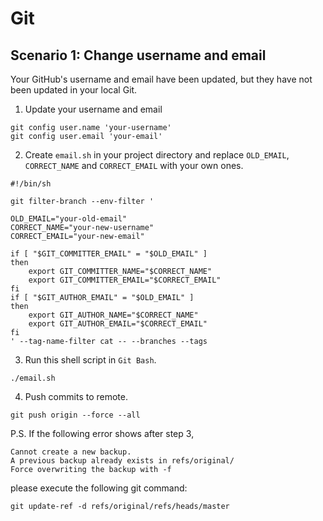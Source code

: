 # Git

## Scenario 1: Change username and email

Your GitHub's username and email have been updated, but they have not been updated in your local Git.

1. Update your username and email
```git
git config user.name 'your-username'
git config user.email 'your-email'
```

2. Create `email.sh` in your project directory and replace `OLD_EMAIL`, `CORRECT_NAME` and `CORRECT_EMAIL` with your own ones.
```sbtshell
#!/bin/sh

git filter-branch --env-filter '

OLD_EMAIL="your-old-email"
CORRECT_NAME="your-new-username"
CORRECT_EMAIL="your-new-email"

if [ "$GIT_COMMITTER_EMAIL" = "$OLD_EMAIL" ]
then
    export GIT_COMMITTER_NAME="$CORRECT_NAME"
    export GIT_COMMITTER_EMAIL="$CORRECT_EMAIL"
fi
if [ "$GIT_AUTHOR_EMAIL" = "$OLD_EMAIL" ]
then
    export GIT_AUTHOR_NAME="$CORRECT_NAME"
    export GIT_AUTHOR_EMAIL="$CORRECT_EMAIL"
fi
' --tag-name-filter cat -- --branches --tags
```

3. Run this shell script in `Git Bash`.
```
./email.sh
```

4. Push commits to remote.
```git
git push origin --force --all
```

P.S. If the following error shows after step 3,
```
Cannot create a new backup.
A previous backup already exists in refs/original/
Force overwriting the backup with -f
``` 
please execute the following git command:
```git
git update-ref -d refs/original/refs/heads/master
```